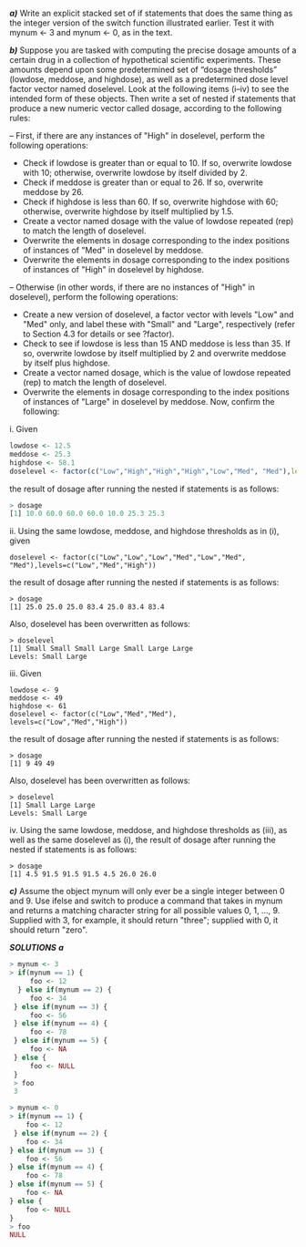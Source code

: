 ***a)***
Write an explicit stacked set of if statements that does the same thing as the integer version of the switch function illustrated earlier. Test it with mynum <- 3 and mynum <- 0, as in the text.

***b)***
Suppose you are tasked with computing the precise dosage amounts of a certain drug in a collection of hypothetical scientific experiments. These amounts depend upon some predetermined set of “dosage thresholds” (lowdose, meddose, and highdose), as well as a predetermined dose level factor vector named doselevel. Look at the following items (i–iv) to see the
intended form of these objects. Then write a set of nested if statements that produce a new numeric vector called dosage, according to the following rules:

– First, if there are any instances of "High" in doselevel, perform the following operations:
* Check if lowdose is greater than or equal to 10. If so, overwrite lowdose with 10; otherwise, overwrite lowdose by
itself divided by 2.
* Check if meddose is greater than or equal to 26. If so, overwrite meddose by 26.
* Check if highdose is less than 60. If so, overwrite highdose with 60; otherwise, overwrite highdose by itself multiplied by 1.5.
* Create a vector named dosage with the value of lowdose repeated (rep) to match the length of doselevel.
* Overwrite the elements in dosage corresponding to the index positions of instances of "Med" in doselevel by meddose.
* Overwrite the elements in dosage corresponding to the index positions of instances of "High" in doselevel by highdose.

– Otherwise (in other words, if there are no instances of "High" in doselevel), perform the following operations:
* Create a new version of doselevel, a factor vector with levels "Low" and "Med" only, and label these with "Small" and "Large", respectively (refer to Section 4.3 for details or see ?factor).
* Check to see if lowdose is less than 15 AND meddose is less than 35. If so, overwrite lowdose by itself multiplied by 2 and overwrite meddose by itself plus highdose.
* Create a vector named dosage, which is the value of lowdose repeated (rep) to match the length of doselevel.
* Overwrite the elements in dosage corresponding to the index positions of instances of "Large" in doselevel by meddose.
Now, confirm the following:

i. Given
```R
lowdose <- 12.5
meddose <- 25.3
highdose <- 58.1
doselevel <- factor(c("Low","High","High","High","Low","Med", "Med"),levels=c("Low","Med","High"))
```
the result of dosage after running the nested if statements is as follows:
```R
> dosage
[1] 10.0 60.0 60.0 60.0 10.0 25.3 25.3
```
ii. Using the same lowdose, meddose, and highdose thresholds as in (i), given
```
doselevel <- factor(c("Low","Low","Low","Med","Low","Med", "Med"),levels=c("Low","Med","High"))
```
the result of dosage after running the nested if statements is as follows:
```
> dosage
[1] 25.0 25.0 25.0 83.4 25.0 83.4 83.4
```
Also, doselevel has been overwritten as follows:
```
> doselevel
[1] Small Small Small Large Small Large Large
Levels: Small Large
```
iii. Given
```
lowdose <- 9
meddose <- 49
highdose <- 61
doselevel <- factor(c("Low","Med","Med"), levels=c("Low","Med","High"))
```
the result of dosage after running the nested if statements is as follows:
```
> dosage
[1] 9 49 49
```
Also, doselevel has been overwritten as follows:
```
> doselevel
[1] Small Large Large
Levels: Small Large
```
iv. Using the same lowdose, meddose, and highdose thresholds as (iii), as well as the same doselevel as (i), the result of dosage after running the nested if statements is as follows:
```
> dosage
[1] 4.5 91.5 91.5 91.5 4.5 26.0 26.0
```

***c)***
Assume the object mynum will only ever be a single integer between 0 and 9. Use ifelse and switch to produce a command that takes in mynum and returns a matching character string for all possible values 0, 1, ..., 9. Supplied with 3, for example, it should return "three"; supplied with 0, it should return "zero".


***SOLUTIONS***
***a***
```R
> mynum <- 3
> if(mynum == 1) { 
     foo <- 12 
  } else if(mynum == 2) {
     foo <- 34 
 } else if(mynum == 3) {
     foo <- 56 
 } else if(mynum == 4) {
     foo <- 78
 } else if(mynum == 5) { 
     foo <- NA
 } else {
     foo <- NULL
 }
 > foo
 3
 ```
 ```R
> mynum <- 0
> if(mynum == 1) { 
     foo <- 12 
  } else if(mynum == 2) {
     foo <- 34 
 } else if(mynum == 3) {
     foo <- 56 
 } else if(mynum == 4) {
     foo <- 78
 } else if(mynum == 5) { 
     foo <- NA
 } else {
     foo <- NULL
 }
 > foo
 NULL
 ```

